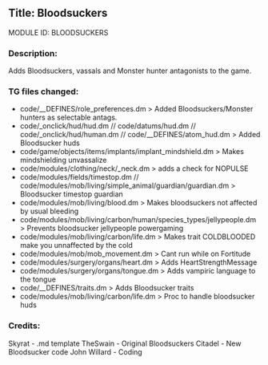 ## Title: Bloodsuckers

MODULE ID: BLOODSUCKERS

### Description:

Adds Bloodsuckers, vassals and Monster hunter antagonists to the game.

### TG files changed:

- code/__DEFINES/role_preferences.dm > Added Bloodsuckers/Monster hunters as selectable antags.
- code/_onclick/hud/hud.dm // code/datums/hud.dm // code/_onclick/hud/human.dm // code/__DEFINES/atom_hud.dm > Added Bloodsucker huds
- code/game/objects/items/implants/implant_mindshield.dm > Makes mindshielding unvassalize
- code/modules/clothing/neck/_neck.dm > adds a check for NOPULSE
- code/modules/fields/timestop.dm // code/modules/mob/living/simple_animal/guardian/guardian.dm > Bloodsucker timestop guardian	
- code/modules/mob/living/blood.dm > Makes bloodsuckers not affected by usual bleeding
- code/modules/mob/living/carbon/human/species_types/jellypeople.dm > Prevents bloodsucker jellypeople powergaming
- code/modules/mob/living/carbon/life.dm > Makes trait COLDBLOODED make you unnaffected by the cold
- code/modules/mob/mob_movement.dm > Cant run while on Fortitude
- code/modules/surgery/organs/heart.dm > Adds HeartStrengthMessage
- code/modules/surgery/organs/tongue.dm > Adds vampiric language to the tongue
- code/__DEFINES/traits.dm > Adds Bloodsucker traits
- code/modules/mob/living/carbon/life.dm > Proc to handle bloodsucker huds

### Credits:

Skyrat - .md template
TheSwain - Original Bloodsuckers
Citadel - New Bloodsucker code
John Willard - Coding
